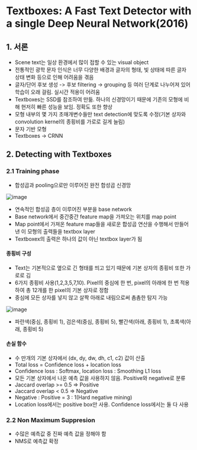 # Textboxes: A Fast Text Detector with a single Deep Neural Network(2016)

## 1. 서론

- Scene text는 일상 환경에서 많이 접할 수 있는 visual object
- 전통적인 광학 문자 인식은 너무 다양한 배경과 글자의 형태, 빛 상태에 따른 글자 상태 변화 등으로 인해 어려움을 겪음
- 글자/단어 후보 생성 -> 후보 filtering -> grouping 등 여러 단계로 나누어져 있어 학습이 오래 걸림. 실시간 적용이 어려움
- Textboxes는 SSD를 참조하여 만듦. 하나의 신경망이기 때문에 기존의 모형에 비해 현저히 빠른 성능을 보임. 정확도 또한 향상
- 모형 내부의 몇 가지 초매개변수들만 text detection에 맞도록 수정(기본 상자와 convolution kernel의 종횡비를 가로로 길게 늘림)
- 문자 기반 모형
- Textboxes -> CRNN


## 2. Detecting with Textboxes

### 2.1 Training phase
- 합성곱과 pooling으로만 이루어진 완전 합성곱 신경망

![image](https://github.com/as9786/ComputerVision/assets/80622859/75f5c58b-3d90-40f9-8a26-ce798bcacfa8)

- 연속적인 합성곱 층이 이루어진 부분을 base network
- Base network에서 중간중간 feature map을 가져오는 위치를 map point
- Map point에서 가져온 feature map들을 새로운 합성곱 연산을 수행해서 만들어낸 이 모형의 출력들을 textbox layer
- Textboxex의 출력은 하나의 값이 아닌 textbox layer가 됨

#### 종횡비 구성
- Text는 기본적으로 옆으로 긴 형태를 띄고 있기 때문에 기본 상자의 종횡비 또한 가로로 김
- 6가지 종횡비 사용(1,2,3,5,7,10). Pixel의 중심에 한 번, pixel의 아래에 한 번 적용하여 총 12개를 한 pixel의 기본 상자로 정함
- 중심에 모든 상자를 넣지 않고 살짝 아래로 내림으로써 촘촘한 탐지 가능

![image](https://github.com/as9786/ComputerVision/assets/80622859/f13ab115-5e7a-489b-8770-01121c967f3d)

- 파란색(중심, 종횡비 1), 검은색(중심, 종횡비 5), 빨간색(아래, 종횡비 1), 초록색(아래, 종횡비 5)

#### 손실 함수
- 수 만개의 기본 상자에서 (dx, dy, dw, dh, c1, c2) 값이 산출
- Total loss = Confidence loss + location loss
- Confidence loss : Softmax, location loss : Smoothing L1 loss
- 모든 기본 상자에서 나온 예측 값을 사용하지 않음. Positive와 negative로 분류
- Jaccard overlap >= 0.5 => Positive
- Jaccard overlap < 0.5 => Negative
- Negative : Positive = 3 : 1(Hard negative mining)
- Location loss에서는 positive box만 사용. Confidence loss에서는 둘 다 사용

### 2.2 Non Maximum Suppresion

- 수많은 예측값 중 진짜 예측 값을 정해야 함
- NMS로 예측값 확정
